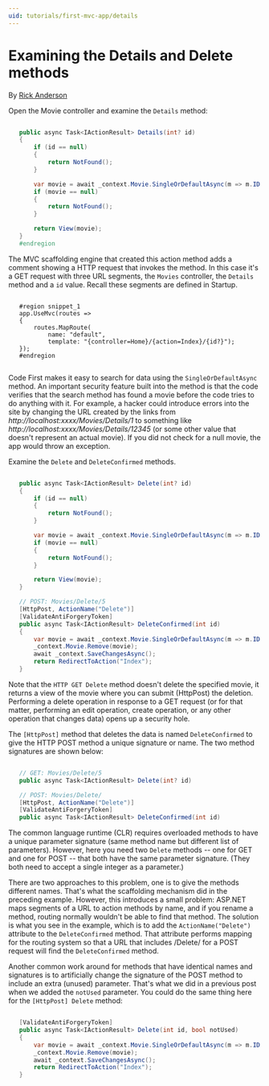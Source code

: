 ```yaml
---
uid: tutorials/first-mvc-app/details
---
```

  # Examining the Details and Delete methods

By [Rick Anderson](https://twitter.com/RickAndMSFT)

Open the Movie controller and examine the `Details` method:

<!-- literal_block {"ids": [], "names": [], "highlight_args": {"linenostart": 1}, "backrefs": [], "dupnames": [], "linenos": false, "classes": [], "xml:space": "preserve", "language": "c#", "source": "/Users/shirhatti/src/Docs/aspnet/tutorials/first-mvc-app/start-mvc/sample2/src/MvcMovie/Controllers/MoviesController.cs"} -->

````c#

   public async Task<IActionResult> Details(int? id)
   {
       if (id == null)
       {
           return NotFound();
       }

       var movie = await _context.Movie.SingleOrDefaultAsync(m => m.ID == id);
       if (movie == null)
       {
           return NotFound();
       }

       return View(movie);
   }
   #endregion

   ````

The MVC scaffolding engine that created this action method adds a comment showing a HTTP request that invokes the method. In this case it's a GET request with three URL segments, the `Movies` controller, the `Details` method and a `id` value. Recall these segments are defined in Startup.

<!-- literal_block {"ids": [], "names": [], "highlight_args": {"hl_lines": [6], "linenostart": 1}, "backrefs": [], "dupnames": [], "linenos": false, "classes": [], "xml:space": "preserve", "source": "/Users/shirhatti/src/Docs/aspnet/tutorials/first-mvc-app/start-mvc/sample2/src/MvcMovie/Startup.cs"} -->

````

   #region snippet_1
   app.UseMvc(routes =>
   {
       routes.MapRoute(
           name: "default",
           template: "{controller=Home}/{action=Index}/{id?}");
   });
   #endregion


   ````

Code First makes it easy to search for data using the `SingleOrDefaultAsync` method. An important security feature built into the method is that the code verifies that the search method has found a movie before the code tries to do anything with it. For example, a hacker could introduce errors into the site by changing the URL created by the links from  *http://localhost:xxxx/Movies/Details/1* to something like  *http://localhost:xxxx/Movies/Details/12345* (or some other value that doesn't represent an actual movie). If you did not check for a null movie, the app would throw an exception.

Examine the `Delete` and `DeleteConfirmed` methods.

<!-- literal_block {"ids": [], "names": [], "highlight_args": {"linenostart": 1}, "backrefs": [], "dupnames": [], "linenos": false, "classes": [], "xml:space": "preserve", "language": "c#", "source": "/Users/shirhatti/src/Docs/aspnet/tutorials/first-mvc-app/start-mvc/sample2/src/MvcMovie/Controllers/MoviesController.cs"} -->

````c#

   public async Task<IActionResult> Delete(int? id)
   {
       if (id == null)
       {
           return NotFound();
       }

       var movie = await _context.Movie.SingleOrDefaultAsync(m => m.ID == id);
       if (movie == null)
       {
           return NotFound();
       }

       return View(movie);
   }

   // POST: Movies/Delete/5
   [HttpPost, ActionName("Delete")]
   [ValidateAntiForgeryToken]
   public async Task<IActionResult> DeleteConfirmed(int id)
   {
       var movie = await _context.Movie.SingleOrDefaultAsync(m => m.ID == id);
       _context.Movie.Remove(movie);
       await _context.SaveChangesAsync();
       return RedirectToAction("Index");
   }


   ````

Note that the `HTTP GET Delete` method doesn't delete the specified movie, it returns a view of the movie where you can submit (HttpPost) the deletion. Performing a delete operation in response to a GET request (or for that matter, performing an edit operation, create operation, or any other operation that changes data) opens up a security hole.

The `[HttpPost]` method that deletes the data is named `DeleteConfirmed` to give the HTTP POST method a unique signature or name. The two method signatures are shown below:

<!-- literal_block {"ids": [], "names": [], "highlight_args": {}, "backrefs": [], "dupnames": [], "linenos": false, "classes": [], "xml:space": "preserve", "language": "c#"} -->

````c#

   // GET: Movies/Delete/5
   public async Task<IActionResult> Delete(int? id)

   // POST: Movies/Delete/
   [HttpPost, ActionName("Delete")]
   [ValidateAntiForgeryToken]
   public async Task<IActionResult> DeleteConfirmed(int id)
   ````

The common language runtime (CLR) requires overloaded methods to have a unique parameter signature (same method name but different list of parameters). However, here you need two `Delete` methods -- one for GET and one for POST -- that both have the same parameter signature. (They both need to accept a single integer as a parameter.)

There are two approaches to this problem, one is to give the methods different names. That's what the scaffolding mechanism did in the preceding example. However, this introduces a small problem: ASP.NET maps segments of a URL to action methods by name, and if you rename a method, routing normally wouldn't be able to find that method. The solution is what you see in the example, which is to add the `ActionName("Delete")` attribute to the `DeleteConfirmed` method. That attribute performs mapping for the routing system so that a URL that includes /Delete/ for a POST request will find the `DeleteConfirmed` method.

Another common work around for methods that have identical names and signatures is to artificially change the signature of the POST method to include an extra (unused) parameter. That's what we did in a previous post when we added the `notUsed` parameter. You could do the same thing here for the `[HttpPost] Delete` method:

<!-- literal_block {"ids": [], "names": [], "highlight_args": {"linenostart": 1}, "backrefs": [], "dupnames": [], "linenos": false, "classes": [], "xml:space": "preserve", "language": "c#", "source": "/Users/shirhatti/src/Docs/aspnet/tutorials/first-mvc-app/start-mvc/sample2/src/MvcMovie/Controllers/MoviesController.cs"} -->

````c#

   [ValidateAntiForgeryToken]
   public async Task<IActionResult> Delete(int id, bool notUsed)
   {
       var movie = await _context.Movie.SingleOrDefaultAsync(m => m.ID == id);
       _context.Movie.Remove(movie);
       await _context.SaveChangesAsync();
       return RedirectToAction("Index");
   }

   ````
